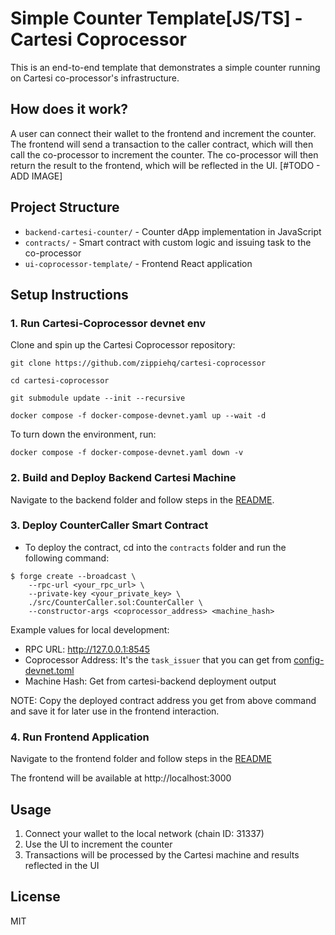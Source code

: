 # Simple Counter Template[JS/TS] - Cartesi Coprocessor 

This is an end-to-end template that demonstrates a simple counter running on Cartesi co-processor's infrastructure.

## How does it work?
A user can connect their wallet to the frontend and increment the counter. The frontend will send a transaction to the caller contract, which will then call the co-processor to increment the counter. The co-processor will then return the result to the frontend, which will be reflected in the UI.
[#TODO - ADD IMAGE]

## Project Structure

- `backend-cartesi-counter/` - Counter dApp implementation in JavaScript
- `contracts/` - Smart contract with custom logic and issuing task to the co-processor
- `ui-coprocessor-template/` - Frontend React application

## Setup Instructions

### 1. Run Cartesi-Coprocessor devnet env

Clone and spin up the Cartesi Coprocessor repository:
```shell
git clone https://github.com/zippiehq/cartesi-coprocessor

cd cartesi-coprocessor

git submodule update --init --recursive

docker compose -f docker-compose-devnet.yaml up --wait -d
```

To turn down the environment, run:
```shell
docker compose -f docker-compose-devnet.yaml down -v
```


### 2. Build and Deploy Backend Cartesi Machine

Navigate to the backend folder and follow steps in the [README](./backend-cartesi-counter/README.md).

### 3. Deploy CounterCaller Smart Contract


- To deploy the contract, cd into the `contracts` folder and run the following command:

```shell
$ forge create --broadcast \
    --rpc-url <your_rpc_url> \
    --private-key <your_private_key> \
    ./src/CounterCaller.sol:CounterCaller \
    --constructor-args <coprocessor_address> <machine_hash>
```

Example values for local development:
- RPC URL: http://127.0.0.1:8545
- Coprocessor Address: It's the `task_issuer` that you can get from [config-devnet.toml](https://github.com/zippiehq/cartesi-coprocessor/blob/dbcc51edb7c8edf0ff1d385ed3f36c5f73230ec5/config-devnet.toml#L8)
- Machine Hash: Get from cartesi-backend deployment output

NOTE: Copy the deployed contract address you get from above command and save it for later use in the frontend interaction.

### 4. Run Frontend Application

Navigate to the frontend folder and follow steps in the [README](./ui-coprocessor-template/README.md)

The frontend will be available at http://localhost:3000



## Usage

1. Connect your wallet to the local network (chain ID: 31337)
2. Use the UI to increment the counter
3. Transactions will be processed by the Cartesi machine and results reflected in the UI

## License

MIT

